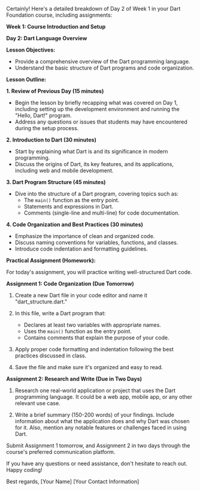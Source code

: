 Certainly! Here's a detailed breakdown of Day 2 of Week 1 in your Dart Foundation course, including assignments:

**Week 1: Course Introduction and Setup**

**Day 2: Dart Language Overview**

**Lesson Objectives:**
- Provide a comprehensive overview of the Dart programming language.
- Understand the basic structure of Dart programs and code organization.

**Lesson Outline:**

**1. Review of Previous Day (15 minutes)**

- Begin the lesson by briefly recapping what was covered on Day 1, including setting up the development environment and running the "Hello, Dart!" program.
- Address any questions or issues that students may have encountered during the setup process.

**2. Introduction to Dart (30 minutes)**

- Start by explaining what Dart is and its significance in modern programming.
- Discuss the origins of Dart, its key features, and its applications, including web and mobile development.

**3. Dart Program Structure (45 minutes)**

- Dive into the structure of a Dart program, covering topics such as:
  - The `main()` function as the entry point.
  - Statements and expressions in Dart.
  - Comments (single-line and multi-line) for code documentation.

**4. Code Organization and Best Practices (30 minutes)**

- Emphasize the importance of clean and organized code.
- Discuss naming conventions for variables, functions, and classes.
- Introduce code indentation and formatting guidelines.

**Practical Assignment (Homework):**

For today's assignment, you will practice writing well-structured Dart code.

**Assignment 1: Code Organization (Due Tomorrow)**

1. Create a new Dart file in your code editor and name it "dart_structure.dart."

2. In this file, write a Dart program that:
   - Declares at least two variables with appropriate names.
   - Uses the `main()` function as the entry point.
   - Contains comments that explain the purpose of your code.

3. Apply proper code formatting and indentation following the best practices discussed in class.

4. Save the file and make sure it's organized and easy to read.

**Assignment 2: Research and Write (Due in Two Days)**

1. Research one real-world application or project that uses the Dart programming language. It could be a web app, mobile app, or any other relevant use case.

2. Write a brief summary (150-200 words) of your findings. Include information about what the application does and why Dart was chosen for it. Also, mention any notable features or challenges faced in using Dart.

Submit Assignment 1 tomorrow, and Assignment 2 in two days through the course's preferred communication platform.

If you have any questions or need assistance, don't hesitate to reach out. Happy coding!

Best regards,
[Your Name]
[Your Contact Information]